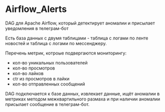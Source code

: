 # Airflow_Alerts
DAG для Apache Airflow, который детектирует аномалии и присылает уведомления в телеграм-бот

Есть база данных с двумя таблицами - таблица с логами по ленте новостей и таблица с логами по мессенджеру. 

Перечень метрик, котроые подвергаются мониторингу:

- кол-во уникальных пользователей
- кол-во просмотров 
- кол-во лайков 
- ctr из просмотров в лайки 
- кол-во отправленных сообщений 

DAG подключается к базе данных, извлекает данные, ищёт аномалии в метриках методом межквартильного размаха и при наличии аномалии присылает сообщение в телеграм-бот. 